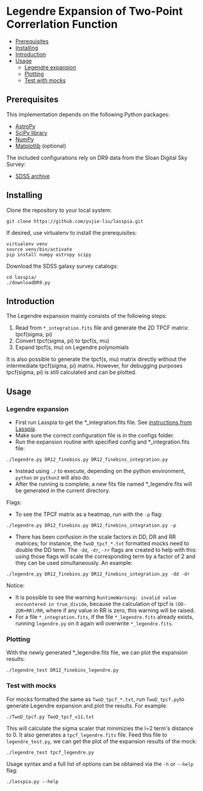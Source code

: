 # Legendre Expansion of Two-Point Correrlation Function


<!-- toc -->

- [Prerequisites](#prerequisites)
- [Installing](#installing)
- [Introduction](#introduction)
- [Usage](#usage)
  * [Legendre expansion](#legendre-expansion)
  * [Plotting](#plotting)
  * [Test with mocks](#test-with-mocks)
  

<!-- tocstop -->

## Prerequisites

This implementation depends on the following Python packages:
* [AstroPy](http://www.astropy.org)
* [SciPy library](https://github.com/scipy/scipy)
* [NumPy](http://www.numpy.org)
* [Matplotlib](http://matplotlib.org) (optional)

The included configurations rely on DR9 data from the Sloan Digital Sky Survey:
* [SDSS archive](https://data.sdss.org/sas/dr9/boss/lss/)

## Installing

Clone the repository to your local system:
```
git clone https://github.com/yujie-liu/lasspia.git
```

If desired, use virtualenv to install the prerequisites:
```
virtualenv venv
source venv/bin/activate
pip install numpy astropy scipy
```

Download the SDSS galaxy survey catalogs:
```
cd lasspia/
./downloadDR9.py
```

## Introduction

The Legendre expansion mainly consists of the following steps: 
1. Read from `*_integration.fits` file and generate the 2D TPCF matrix: tpcf(sigma, pi)
2. Convert tpcf(sigma, pi) to tpcf(s, mu)
3. Expand tpcf(s, mu) on Legendre polynomials

It is also possible to generate the tpcf(s, mu) matrix directly without the intermediate 
tpcf(sigma, pi) matrix. However, for debugging purposes tpcf(sigma, pi) is still calculated
and can be plotted.

## Usage

### Legendre expansion

* First run Lasspia to get the *_integration.fits file. See [instructions from Lasspia](https://github.com/betchart/lasspia#a-complete-example).
* Make sure the correct configuration file is in the configs folder.
* Run the expansion routine with specified config and *_integration.fits file:
```
./legendre.py DR12_finebins.py DR12_finebins_integration.py
```
* Instead using `./` to execute, depending on the python environment,
 `python` or `python3` will also do.
* After the running is complete, a new fits file 
named *_legendre.fits will be generated in the current directory.

Flags: 
* To see the TPCF matrix as a heatmap, run with the `-p` flag:
```
./legendre.py DR12_finebins.py DR12_finebins_integration.py -p
```
* There has been confusion in the scale factors in DD, DR and RR matrices; 
for instance, the `TwoD_tpcf_*.txt` formatted mocks need to double the DD term. 
The `-dd`, `-dr`, `-rr` flags are created to help with this: 
using those flags will scale the corresponding term by a factor of 2 
and they can be used simultaneously. An example:
```
./legendre.py DR12_finebins.py DR12_finebins_integration.py -dd -dr
```

Notice:
* It is possible to see the warning `RuntimeWarning: invalid value encountered in true_divide`,
because the calculation of tpcf is `(DD-2DR+RR)/RR`, where if any value in RR is zero, 
this warning will be raised. 
* For a file `*_integration.fits`, if the file `*_legendre.fits` already exists, 
running `legendre.py` on it again will overwrite `*_legendre.fits`.

### Plotting
With the newly generated *_legendre.fits file, we can plot the expansion results:
```
./legendre_test DR12_finebins_legendre.py
```

### Test with mocks
For mocks formatted the same as `TwoD_tpcf_*.txt`, run `TwoD_tpcf.py`to generate Legendre expansion and plot the results.
For example:
```
./TwoD_tpcf.py TwoD_tpcf_v11.txt
```
This will calculate the sigma scaler that minimizies the l=2 term's distance to 0.
It also generates a `tpcf_legendre.fits` file. Feed this file to `legendre_test.py`,
we can get the plot of the expansion results of the mock:
```
./legendre_test tpcf_legendre.py
```


Usage syntax and a full list of options can be obtained via the `-h` or `--help` flag:
```
./lasspia.py --help
```
